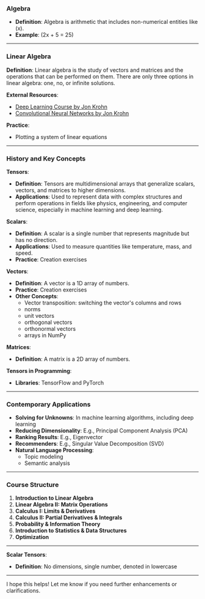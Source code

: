 ### Algebra

- **Definition**: Algebra is arithmetic that includes non-numerical entities like \(x\).
- **Example**: \(2x + 5 = 25\)

---

### Linear Algebra

**Definition**: Linear algebra is the study of vectors and matrices and the operations that can be performed on them. There are only three options in linear algebra: one, no, or infinite solutions.

**External Resources**:
- [Deep Learning Course by Jon Krohn](https://johnkrohn.com/deepTF1)
- [Convolutional Neural Networks by Jon Krohn](https://johnkrohn.com/convTF1)

**Practice**:
- Plotting a system of linear equations

---

### History and Key Concepts

**Tensors**:
- **Definition**: Tensors are multidimensional arrays that generalize scalars, vectors, and matrices to higher dimensions.
- **Applications**: Used to represent data with complex structures and perform operations in fields like physics, engineering, and computer science, especially in machine learning and deep learning.

**Scalars**:
- **Definition**: A scalar is a single number that represents magnitude but has no direction.
- **Applications**: Used to measure quantities like temperature, mass, and speed.
- **Practice**: Creation exercises

**Vectors**:
- **Definition**: A vector is a 1D array of numbers.
- **Practice**: Creation exercises
- **Other Concepts**:
  - Vector transposition:  switching the vector's columns and rows
  - norms
  - unit vectors
  - orthogonal vectors
  - orthonormal vectors
  - arrays in NumPy

**Matrices**:
- **Definition**: A matrix is a 2D array of numbers.

**Tensors in Programming**:
- **Libraries**: TensorFlow and PyTorch

---

### Contemporary Applications

- **Solving for Unknowns**: In machine learning algorithms, including deep learning
- **Reducing Dimensionality**: E.g., Principal Component Analysis (PCA)
- **Ranking Results**: E.g., Eigenvector
- **Recommenders**: E.g., Singular Value Decomposition (SVD)
- **Natural Language Processing**:
  - Topic modeling
  - Semantic analysis

---

### Course Structure

1. **Introduction to Linear Algebra**
2. **Linear Algebra II: Matrix Operations**
3. **Calculus I: Limits & Derivatives**
4. **Calculus II: Partial Derivatives & Integrals**
5. **Probability & Information Theory**
6. **Introduction to Statistics & Data Structures**
7. **Optimization**

---

**Scalar Tensors**:
- **Definition**: No dimensions, single number, denoted in lowercase

---

I hope this helps! Let me know if you need further enhancements or clarifications.

